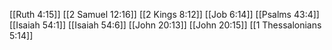 [[Ruth 4:15]]
[[2 Samuel 12:16]]
[[2 Kings 8:12]]
[[Job 6:14]]
[[Psalms 43:4]]
[[Isaiah 54:1]]
[[Isaiah 54:6]]
[[John 20:13]]
[[John 20:15]]
[[1 Thessalonians 5:14]]
